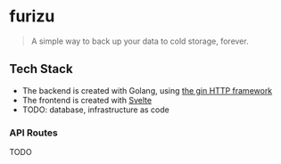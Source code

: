 # furizu

> A simple way to back up your data to cold storage, forever.


## Tech Stack

* The backend is created with Golang, using [the gin HTTP framework](https://github.com/gin-gonic/gin)
* The frontend is created with [Svelte](https://svelte.dev/)
* TODO: database, infrastructure as code

### API Routes

TODO

